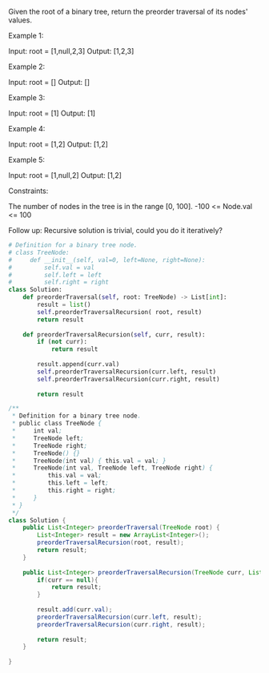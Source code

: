 Given the root of a binary tree, return the preorder traversal of its nodes' values.

 

Example 1:


Input: root = [1,null,2,3] 
Output: [1,2,3]

Example 2:

Input: root = []
Output: []

Example 3:

Input: root = [1]
Output: [1]

Example 4:


Input: root = [1,2]
Output: [1,2]

Example 5:


Input: root = [1,null,2]
Output: [1,2]
 

Constraints:

The number of nodes in the tree is in the range [0, 100].
-100 <= Node.val <= 100
 

Follow up: Recursive solution is trivial, could you do it iteratively?

```python
# Definition for a binary tree node.
# class TreeNode:
#     def __init__(self, val=0, left=None, right=None):
#         self.val = val
#         self.left = left
#         self.right = right
class Solution:
    def preorderTraversal(self, root: TreeNode) -> List[int]:
        result = list()
        self.preorderTraversalRecursion( root, result)
        return result
    
    def preorderTraversalRecursion(self, curr, result):
        if (not curr):
            return result
        
        result.append(curr.val)
        self.preorderTraversalRecursion(curr.left, result)
        self.preorderTraversalRecursion(curr.right, result)
        
        return result
```

```java
/**
 * Definition for a binary tree node.
 * public class TreeNode {
 *     int val;
 *     TreeNode left;
 *     TreeNode right;
 *     TreeNode() {}
 *     TreeNode(int val) { this.val = val; }
 *     TreeNode(int val, TreeNode left, TreeNode right) {
 *         this.val = val;
 *         this.left = left;
 *         this.right = right;
 *     }
 * }
 */
class Solution {
    public List<Integer> preorderTraversal(TreeNode root) {
        List<Integer> result = new ArrayList<Integer>();
        preorderTraversalRecursion(root, result);
        return result;
    }
  
    public List<Integer> preorderTraversalRecursion(TreeNode curr, List<Integer> result) {
        if(curr == null){
            return result;
        }
           
        result.add(curr.val);
        preorderTraversalRecursion(curr.left, result);
        preorderTraversalRecursion(curr.right, result);
    
        return result;
    }
    
}
```
